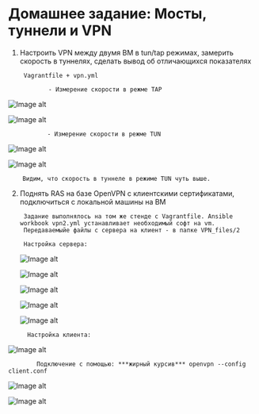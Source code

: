 # Домашнее задание:  Мосты, туннели и VPN


1. Настроить VPN между двумя ВМ в tun/tap режимах, замерить скорость в туннелях, сделать вывод об отличающихся показателях

        Vagrantfile + vpn.yml

               - Измерение скорости в режме TAP

![Image alt](https://github.com/AlexndrVakulenko/homework23/blob/main/01_Server_%D1%81%D0%BA%D0%BE%D1%80%D0%BE%D1%81%D1%82%D1%8C%20%D0%B2%20%D1%82%D1%83%D0%BD%D0%BD%D0%B5%D0%BB%D0%B5_%D1%80%D0%B5%D0%B6%D0%B8%D0%BC_TAP.png)

![Image alt](https://github.com/AlexndrVakulenko/homework23/blob/main/03_Client_%D1%81%D0%BA%D0%BE%D1%80%D0%BE%D1%81%D1%82%D1%8C%20%D0%B2%20%D1%82%D1%83%D0%BD%D0%BD%D0%B5%D0%BB%D0%B5_%D1%80%D0%B5%D0%B6%D0%B8%D0%BC_TAP.png)

               - Измерение скорости в режме TUN

![Image alt](https://github.com/AlexndrVakulenko/homework23/blob/main/02_Server_%D1%81%D0%BA%D0%BE%D1%80%D0%BE%D1%81%D1%82%D1%8C%20%D0%B2%20%D1%82%D1%83%D0%BD%D0%BD%D0%B5%D0%BB%D0%B5_%D1%80%D0%B5%D0%B6%D0%B8%D0%BC_TUN.png)

![Image alt](https://github.com/AlexndrVakulenko/homework23/blob/main/04_Client_%D1%81%D0%BA%D0%BE%D1%80%D0%BE%D1%81%D1%82%D1%8C%20%D0%B2%20%D1%82%D1%83%D0%BD%D0%BD%D0%B5%D0%BB%D0%B5_%D1%80%D0%B5%D0%B6%D0%B8%D0%BC_TUN.png)

        Видим, что скорость в туннеле в режиме TUN чуть выше.




2. Поднять RAS на базе OpenVPN с клиентскими сертификатами, подключиться с локальной машины на ВМ

        Задание выполнялось на том же стенде с Vagrantfile. Ansible workbook vpn2.yml устанавливает необходимый софт на vm.
        Передаваемыйе файлы с сервера на клиент - в папке VPN_files/2

        Настройка сервера:
   
   ![Image alt](https://github.com/AlexndrVakulenko/homework23/blob/main/05_RAS_%D0%BD%D0%B0%D1%81%D1%82%D1%80%D0%BE%D0%B9%D0%BA%D0%B0_%D1%81%D0%B5%D1%80%D0%B2%D0%B5%D1%80%D0%B01.png)

   ![Image alt](https://github.com/AlexndrVakulenko/homework23/blob/main/06_RAS_%D0%BD%D0%B0%D1%81%D1%82%D1%80%D0%BE%D0%B9%D0%BA%D0%B0_%D1%81%D0%B5%D1%80%D0%B2%D0%B5%D1%80%D0%B02.png)

   ![Image alt](https://github.com/AlexndrVakulenko/homework23/blob/main/07_RAS_%D0%BD%D0%B0%D1%81%D1%82%D1%80%D0%BE%D0%B9%D0%BA%D0%B0_%D1%81%D0%B5%D1%80%D0%B2%D0%B5%D1%80%D0%B03.png)

   ![Image alt](https://github.com/AlexndrVakulenko/homework23/blob/main/08_RAS_%D0%BD%D0%B0%D1%81%D1%82%D1%80%D0%BE%D0%B9%D0%BA%D0%B0_%D1%81%D0%B5%D1%80%D0%B2%D0%B5%D1%80%D0%B04.png)

   ![Image alt](https://github.com/AlexndrVakulenko/homework23/blob/main/09_RAS_%D0%BD%D0%B0%D1%81%D1%82%D1%80%D0%BE%D0%B9%D0%BA%D0%B0_%D1%81%D0%B5%D1%80%D0%B2%D0%B5%D1%80%D0%B05.png)

         Настройка клиента:

  ![Image alt]( https://github.com/AlexndrVakulenko/homework23/blob/main/10_RAS_%D0%BD%D0%B0%D1%81%D1%82%D1%80%D0%BE%D0%B9%D0%BA%D0%B0_%D0%BA%D0%BB%D0%B8%D0%B5%D0%BD%D1%82%D0%B02.png)


            Подключение с помощью: ***жирный курсив*** openvpn --config client.conf

  ![Image alt]( https://github.com/AlexndrVakulenko/homework23/blob/main/11_RAS_%D0%A1%D0%B5%D1%81%D1%81%D0%B8%D1%8F_openVPN.png)

  ![Image alt](https://github.com/AlexndrVakulenko/homework23/blob/main/12_%D1%81%D0%B5%D1%82%D1%8C_%D1%82%D1%83%D0%BD%D0%BD%D0%B5%D0%BB%D1%8F.png)
